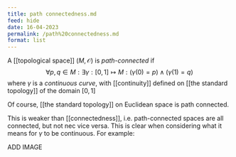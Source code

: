 ```yaml
---
title: path connectedness.md
feed: hide
date: 16-04-2023
permalink: /path%20connectedness.md
format: list
---
```



A  [[topological space]] $(M, \mathcal O)$ is *path-connected* if$$
\forall p, q\in M: \exists\gamma:[0,1]\mapsto M: (\gamma(0)=p) \land (\gamma(1)=q)
$$
where $\gamma$ is a *continuous curve*, with [[continuity]] defined on [[the standard topology]] of the domain $[0,1]$

Of course, [[the standard topology]] on Euclidean space is path connected.

This is weaker than [[connectedness]], i.e. path-connected spaces are all connected, but not nec vice versa. This is clear when considering what it means for $\gamma$ to be continuous.
For example:

ADD IMAGE

